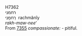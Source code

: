 <body>
  <p>H7362<br>  רחמני  <br> רַחמָנִי  ‎  rachmânı̂y  <br><i>rakh-maw-nee‘ </i><br>From <a href="h7355.htm">7355</a>  <i>compassionate: - </i>pitiful.<br></p>
 </body>
